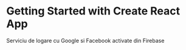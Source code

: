 # Getting Started with Create React App

Serviciu de logare cu Google si Facebook activate din Firebase